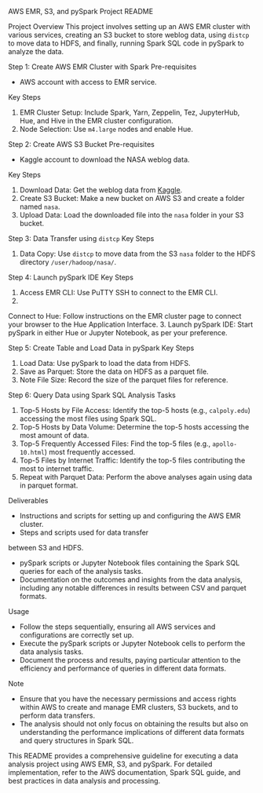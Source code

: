  AWS EMR, S3, and pySpark Project README

 Project Overview
This project involves setting up an AWS EMR cluster with various services, creating an S3 bucket to store weblog data, using `distcp` to move data to HDFS, and finally, running Spark SQL code in pySpark to analyze the data.

 Step 1: Create AWS EMR Cluster with Spark
 Pre-requisites
- AWS account with access to EMR service.

 Key Steps
1. EMR Cluster Setup: Include Spark, Yarn, Zeppelin, Tez, JupyterHub, Hue, and Hive in the EMR cluster configuration.
2. Node Selection: Use `m4.large` nodes and enable Hue.

 Step 2: Create AWS S3 Bucket
 Pre-requisites
- Kaggle account to download the NASA weblog data.

 Key Steps
1. Download Data: Get the weblog data from [Kaggle](https://www.kaggle.com/datasets/souhagaa/nasa-access-log-dataset-1995).
2. Create S3 Bucket: Make a new bucket on AWS S3 and create a folder named `nasa`.
3. Upload Data: Load the downloaded file into the `nasa` folder in your S3 bucket.

 Step 3: Data Transfer using `distcp`
 Key Steps
1. Data Copy: Use `distcp` to move data from the S3 `nasa` folder to the HDFS directory `/user/hadoop/nasa/`.

 Step 4: Launch pySpark IDE
 Key Steps
1. Access EMR CLI: Use PuTTY SSH to connect to the EMR CLI.
2.

Connect to Hue: Follow instructions on the EMR cluster page to connect your browser to the Hue Application Interface.
3. Launch pySpark IDE: Start pySpark in either Hue or Jupyter Notebook, as per your preference.

 Step 5: Create Table and Load Data in pySpark
 Key Steps
1. Load Data: Use pySpark to load the data from HDFS.
2. Save as Parquet: Store the data on HDFS as a parquet file.
3. Note File Size: Record the size of the parquet files for reference.

 Step 6: Query Data using Spark SQL
 Analysis Tasks
1. Top-5 Hosts by File Access: Identify the top-5 hosts (e.g., `calpoly.edu`) accessing the most files using Spark SQL.
2. Top-5 Hosts by Data Volume: Determine the top-5 hosts accessing the most amount of data.
3. Top-5 Frequently Accessed Files: Find the top-5 files (e.g., `apollo-10.html`) most frequently accessed.
4. Top-5 Files by Internet Traffic: Identify the top-5 files contributing the most to internet traffic.
5. Repeat with Parquet Data: Perform the above analyses again using data in parquet format.

 Deliverables
- Instructions and scripts for setting up and configuring the AWS EMR cluster.
- Steps and scripts used for data transfer

 between S3 and HDFS.
- pySpark scripts or Jupyter Notebook files containing the Spark SQL queries for each of the analysis tasks.
- Documentation on the outcomes and insights from the data analysis, including any notable differences in results between CSV and parquet formats.

 Usage
- Follow the steps sequentially, ensuring all AWS services and configurations are correctly set up.
- Execute the pySpark scripts or Jupyter Notebook cells to perform the data analysis tasks.
- Document the process and results, paying particular attention to the efficiency and performance of queries in different data formats.

 Note
- Ensure that you have the necessary permissions and access rights within AWS to create and manage EMR clusters, S3 buckets, and to perform data transfers.
- The analysis should not only focus on obtaining the results but also on understanding the performance implications of different data formats and query structures in Spark SQL.

This README provides a comprehensive guideline for executing a data analysis project using AWS EMR, S3, and pySpark. For detailed implementation, refer to the AWS documentation, Spark SQL guide, and best practices in data analysis and processing.

